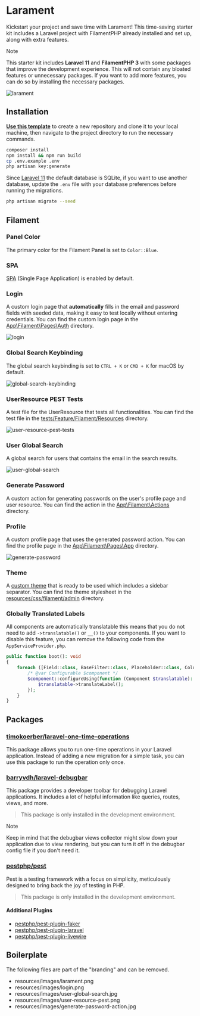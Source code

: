 # Larament
Kickstart your project and save time with Larament! This time-saving starter kit includes a Laravel project with FilamentPHP already installed and set up, along with extra features.

> [!NOTE]
> This starter kit includes **Laravel 11** and **FilamentPHP 3** with some packages that improve the development experience. This will not contain any bloated features or unnecessary packages. If you want to add more features, you can do so by installing the necessary packages. 

![larament](resources/images/larament.png)

## Installation

**[Use this template](https://github.com/new?template_name=larament&template_owner=CodeWithDennis)** to create a new repository and clone it to your local machine, then navigate to the project directory to run the necessary commands.

```bash
composer install
npm install && npm run build
cp .env.example .env
php artisan key:generate
```
Since [Laravel 11](https://laravel.com/docs/11.x/releases#application-defaults) the default database is SQLite, if you want to use another database, update the `.env` file with your database preferences before running the migrations.

```bash
php artisan migrate --seed
```

## Filament

### Panel Color
The primary color for the Filament Panel is set to `Color::Blue`.

### SPA
[SPA](https://filamentphp.com/docs/3.x/panels/configuration#spa-mode) (Single Page Application) is enabled by default.

### Login
A custom login page that **automatically** fills in the email and password fields with seeded data, making it easy to test locally without entering credentials. You can find the custom login page in the [App\Filament\Pages\Auth](https://github.com/CodeWithDennis/larament/blob/main/app/Filament/Pages/Auth/Login.php) directory.

![login](resources/images/login.png)

### Global Search Keybinding

The global search keybinding is set to `CTRL + K` or `CMD + K` for macOS by default.

![global-search-keybinding](resources/images/global-search-keybinding.jpg)

### UserResource PEST Tests
A test file for the UserResource that tests all functionalities. You can find the test file in the [tests/Feature/Filament/Resources](https://github.com/CodeWithDennis/larament/blob/main/tests/Feature/Filament/Resources/UserResourceTest.php) directory.

![user-resource-pest-tests](resources/images/user-resource-pest.png)

### User Global Search
A global search for users that contains the email in the search results.

![user-global-search](resources/images/user-global-search.jpg)

### Generate Password
A custom action for generating passwords on the user's profile page and user resource. You can find the action in the [App\Filament\Actions](https://github.com/CodeWithDennis/larament/blob/main/app/Filament/Actions/GeneratePasswordAction.php) directory.

### Profile
A custom profile page that uses the generated password action. You can find the profile page in the [App\Filament\Pages\App](https://github.com/CodeWithDennis/larament/blob/main/app/Filament/Pages/App/Profile.php) directory.

![generate-password](resources/images/generate-password-action.jpg)

### Theme
A [custom theme](https://filamentphp.com/docs/3.x/panels/themes#creating-a-custom-theme) that is ready to be used which includes a sidebar separator. You can find the theme stylesheet in the [resources/css/filament/admin](https://github.com/CodeWithDennis/larament/blob/main/resources/css/filament/admin/theme.css) directory.

### Globally Translated Labels
All components are automatically translatable this means that you do not need to add `->translatable()` or `__()` to your components. If you want to disable this feature, you can remove the following code from the `AppServiceProvider.php`.

```php
public function boot(): void
{
    foreach ([Field::class, BaseFilter::class, Placeholder::class, Column::class, Entry::class] as $component) {
        /* @var Configurable $component */
        $component::configureUsing(function (Component $translatable): void {
            $translatable->translateLabel();
        });
    }
}
```

## Packages

### [timokoerber/laravel-one-time-operations](https://github.com/TimoKoerber/laravel-one-time-operations)
This package allows you to run one-time operations in your Laravel application. Instead of adding a new migration for a simple task, you can use this package to run the operation only once.

### [barryvdh/laravel-debugbar](https://github.com/barryvdh/laravel-debugbar)
This package provides a developer toolbar for debugging Laravel applications. It includes a lot of helpful information like queries, routes, views, and more.

> This package is only installed in the development environment.

> [!NOTE]
> Keep in mind that the debugbar views collector might slow down your application due to view rendering, but you can turn it off in the debugbar config file if you don't need it.

### [pestphp/pest](https://pestphp.com/docs/installation)
Pest is a testing framework with a focus on simplicity, meticulously designed to bring back the joy of testing in PHP.

> This package is only installed in the development environment.

#### Additional Plugins
- [pestphp/pest-plugin-faker](https://pestphp.com/docs/plugins#faker) 
- [pestphp/pest-plugin-laravel](https://pestphp.com/docs/plugins#laravel)
- [pestphp/pest-plugin-livewire](https://pestphp.com/docs/plugins#livewire)

## Boilerplate
The following files are part of the "branding" and can be removed.
- resources/images/larament.png
- resources/images/login.png
- resources/images/user-global-search.jpg
- resources/images/user-resource-pest.png
- resources/images/generate-password-action.jpg
